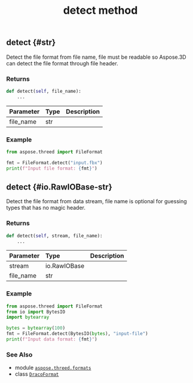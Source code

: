 ﻿---
title: detect method
second_title: Aspose.3D for Python via .NET API References
description: 
type: docs
weight: 50
url: /aspose.threed.formats/dracoformat/detect/
is_root: false
---

## detect {#str}

Detect the file format from file name, file must be readable so Aspose.3D can detect the file format through file header.


### Returns 





```python
def detect(self, file_name):
    ...
```


| Parameter | Type | Description |
| :- | :- | :- |
| file_name | str |  |

### Example 


```python
from aspose.threed import FileFormat

fmt = FileFormat.detect("input.fbx")
print(f"Input file format: {fmt}")

```


## detect {#io.RawIOBase-str}

Detect the file format from data stream, file name is optional for guessing types that has no magic header.


### Returns 





```python
def detect(self, stream, file_name):
    ...
```


| Parameter | Type | Description |
| :- | :- | :- |
| stream | io.RawIOBase |  |
| file_name | str |  |

### Example 


```python
from aspose.threed import FileFormat
from io import BytesIO
import bytearray

bytes = bytearray(100)
fmt = FileFormat.detect(BytesIO(bytes), "input-file")
print(f"Input data format: {fmt}")

```



### See Also
* module [`aspose.threed.formats`](../../)
* class [`DracoFormat`](/3d/python-net/aspose.threed.formats/dracoformat)
